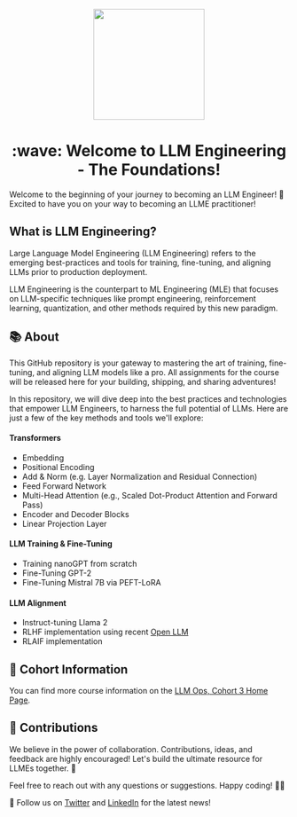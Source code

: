 <p align = "center" draggable=”false” ><img src="https://github.com/AI-Maker-Space/LLM-Dev-101/assets/37101144/d1343317-fa2f-41e1-8af1-1dbb18399719" 
     width="200px"
     height="auto"/>
</p>


<h1 align="center" id="heading">:wave: Welcome to LLM Engineering - The Foundations!</h1>

Welcome to the beginning of your journey to becoming an LLM Engineer! 🎉 Excited to have you on your way to becoming an LLME practitioner! 

## What is LLM Engineering?

Large Language Model Engineering (LLM Engineering)  refers to the emerging best-practices and tools for training, fine-tuning, and aligning LLMs prior to production deployment.

LLM Engineering is the counterpart to ML Engineering (MLE) that focuses on LLM-specific techniques like prompt engineering, reinforcement learning, quantization, and other methods required by this new paradigm.

## 📚 About

This GitHub repository is your gateway to mastering the art of training, fine-tuning, and aligning LLM models like a pro. All assignments for the course will be released here for your building, shipping, and sharing adventures!

In this repository, we will dive deep into the best practices and technologies that empower LLM Engineers, to harness the full potential of LLMs. Here are just a few of the key methods and tools we'll explore:

#### Transformers
- Embedding
- Positional Encoding
- Add & Norm (e.g. Layer Normalization and Residual Connection)
- Feed Forward Network
- Multi-Head Attention (e.g., Scaled Dot-Product Attention and Forward Pass)
- Encoder and Decoder Blocks
- Linear Projection Layer

#### LLM Training & Fine-Tuning
- Training nanoGPT from scratch
- Fine-Tuning GPT-2
- Fine-Tuning Mistral 7B via PEFT-LoRA
  
#### LLM Alignment
- Instruct-tuning Llama 2
- RLHF implementation using recent [Open LLM](https://huggingface.co/spaces/HuggingFaceH4/open_llm_leaderboard)
- RLAIF implementation

## 📌 Cohort Information
You can find more course information on the [LLM Ops, Cohort 3 Home Page](https://maven.com/aimakerspace/llm-engineering).

## 🙏 Contributions

We believe in the power of collaboration. Contributions, ideas, and feedback are highly encouraged! Let's build the ultimate resource for LLMEs together. 🤝

Feel free to reach out with any questions or suggestions. Happy coding! 🚀🔮

👤 Follow us on [Twitter](https://twitter.com/AIMakerspace) and [LinkedIn](https://www.linkedin.com/company/ai-maker-space) for the latest news!
